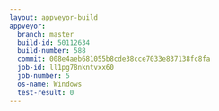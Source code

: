 ```yaml
---
layout: appveyor-build
appveyor:
  branch: master
  build-id: 50112634
  build-number: 588
  commit: 008e4aeb681055b8cde38cce7033e837138fc8fa
  job-id: ll1pg78nkntvxx60
  job-number: 5
  os-name: Windows
  test-result: 0
---
```

